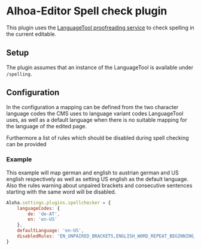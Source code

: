 Alhoa-Editor Spell check plugin
===============================

This plugin uses the [LanguageTool proofreading service][1] to check spelling
in the current editable.

Setup
-----

The plugin assumes that an instance of the LanguageTool is available under
`/spelling`.

Configuration
-------------

In the configuration a mapping can be defined from the two character language
codes the CMS uses to language variant codes LanguageTool uses, as well as a
default language when there is no suitable mapping for the language of the
edited page.

Furthermore a list of rules which should be disabled during spell checking can
be provided

### Example

This example will map german and english to austrian german and US english
respectively as well as setting US english as the default language. Also the
rules warning about unpaired brackets and consecutive sentences starting with
the same word will be disabled.

```javascript
Aloha.settings.plugins.spellchecker = {
	languageCodes: {
		de: 'de-AT',
		en: 'en-US'
	},
	defaultLanguage: 'en-US',
	disabledRules: 'EN_UNPAIRED_BRACKETS,ENGLISH_WORD_REPEAT_BEGINNING_RULE'
}
```

[1]: https://languagetool.org/
